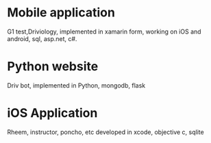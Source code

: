
# Mobile application

G1 test,Driviology, implemented in xamarin form, working on iOS and android, sql, asp.net, c#.

# Python website

Driv bot, implemented in Python, mongodb, flask

# iOS Application

Rheem, instructor, poncho, etc developed in xcode, objective c, sqlite
